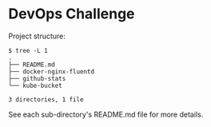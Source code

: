 # DevOps Challenge

Project structure:

```shell
$ tree -L 1
.
├── README.md
├── docker-nginx-fluentd
├── github-stats
└── kube-bucket

3 directories, 1 file
```

See each sub-directory's README.md file for more details.